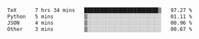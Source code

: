 <!--START_SECTION:waka-->

```txt
TeX      7 hrs 34 mins   ████████████████████████▒   97.27 %
Python   5 mins          ▒░░░░░░░░░░░░░░░░░░░░░░░░   01.11 %
JSON     4 mins          ▒░░░░░░░░░░░░░░░░░░░░░░░░   00.96 %
Other    3 mins          ▒░░░░░░░░░░░░░░░░░░░░░░░░   00.67 %
```

<!--END_SECTION:waka-->
